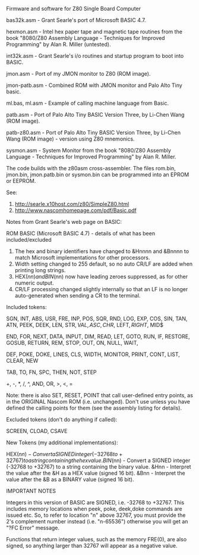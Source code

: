 Firmware and software for Z80 Single Board Computer

bas32k.asm - Grant Searle's port of Microsoft BASIC 4.7.

hexmon.asm - Intel hex paper tape and magnetic tape routines from the book "8080/Z80 Assembly Language - Techniques for Improved Programming" by Alan R. Miller (untested).

int32k.asm - Grant Searle's i/o routines and startup program to boot into BASIC.

jmon.asm - Port of my JMON monitor to Z80 (ROM image).

jmon-patb.asm - Combined ROM with JMON monitor and Palo Alto Tiny basic.

ml.bas, ml.asm - Example of calling machine language from Basic.

patb.asm - Port of Palo Alto Tiny BASIC Version Three, by Li-Chen Wang (ROM image).

patb-z80.asm - Port of Palo Alto Tiny BASIC Version Three, by Li-Chen Wang (ROM image) - version using Z80 mnemonics.

sysmon.asm - System Monitor from the book "8080/Z80 Assembly Language - Techniques for Improved Programming" by Alan R. Miller.

The code builds with the z80asm cross-assembler. The files rom.bin, jmon.bin, jmon.patb.bin or sysmon.bin can be programmed into an EPROM or EEPROM.

See:

1. http://searle.x10host.com/z80/SimpleZ80.html
2. http://www.nascomhomepage.com/pdf/Basic.pdf

Notes from Grant Searle's web page on BASIC:

ROM BASIC (Microsoft BASIC 4.7) - details of what has been included/excluded

1. The hex and binary identifiers have changed to &Hnnnn and &Bnnnn to match Microsoft implementations for other processors.
2. Width setting changed to 255 default, so no auto CR/LF are added when printing long strings.
3. HEX$(nn) and BIN$(nn) now have leading zeroes suppressed, as for other numeric output.
4. CR/LF processing changed slightly internally so that an LF is no longer auto-generated when sending a CR to the terminal.

Included tokens:

SGN, INT, ABS, USR, FRE, INP, POS, SQR, RND, LOG, EXP, COS, SIN, TAN, ATN, PEEK, DEEK, LEN, STR$, VAL, ASC, CHR$, LEFT$, RIGHT$, MID$

END, FOR, NEXT, DATA, INPUT, DIM, READ, LET, GOTO, RUN, IF, RESTORE, GOSUB, RETURN, REM, STOP, OUT, ON, NULL, WAIT, 

DEF, POKE, DOKE, LINES, CLS, WIDTH, MONITOR, PRINT, CONT, LIST, CLEAR, NEW

TAB, TO, FN, SPC, THEN, NOT, STEP

+, -, *, /, ^, AND, OR, >, <, =

Note: there is also SET, RESET, POINT that call user-defined entry
points, as in the ORIGINAL Nascom ROM (i.e. unchanged). Don't use
unless you have defined the calling points for them (see the assembly
listing for details).

Excluded tokens (don't do anything if called):

SCREEN, CLOAD, CSAVE

New Tokens (my additional implementations):

HEX$(nn) - Convert a SIGNED integer (-32768 to +32767) to a string containing the hex value.
BIN$(nn) - Convert a SIGNED integer (-32768 to +32767) to a string containing the binary value.
&Hnn - Interpret the value after the &H as a HEX value (signed 16 bit).
&Bnn - Interpret the value after the &B as a BINARY value (signed 16 bit).

IMPORTANT NOTES

Integers in this version of BASIC are SIGNED, i.e. -32768 to +32767.
This includes memory locations when peek, poke, deek,doke commands are
issued etc. So, to refer to location "n" above 32767, you must provide
the 2's complement number instead (i.e. "n-65536") otherwise you will
get an "?FC Error" message.

Functions that return integer values, such as the memory FRE(0), are
also signed, so anything larger than 32767 will appear as a negative
value.
